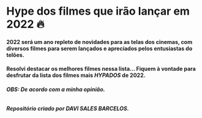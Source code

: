 # Hype dos filmes que irão lançar em 2022 :fire:





#### 2022 será um ano repleto de novidades para as telas dos cinemas, com diversos filmes para serem lançados e apreciados pelos entusiastas do telões. 

#### Resolvi destacar os melhores filmes nessa lista... Fiquem à vontade para desfrutar da lista dos filmes mais *HYPADOS* de 2022.

###### ***OBS: De acordo com a minha opinião.*** 



##### Repositório criado por DAVI SALES BARCELOS. 